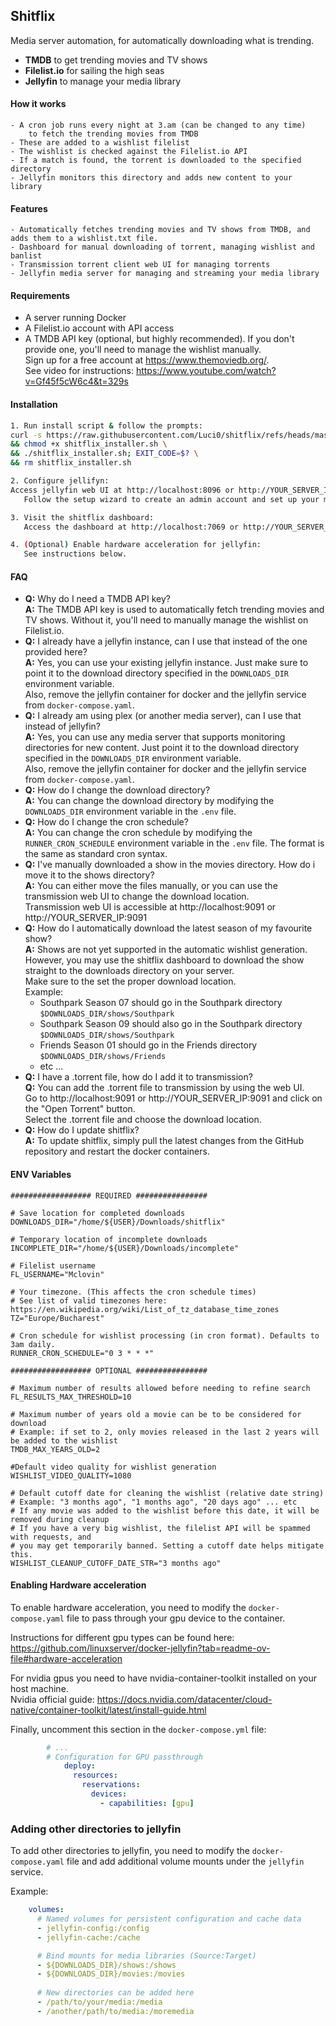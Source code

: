 ## Shitflix

Media server automation, for automatically downloading what is trending.
 - **TMDB** to get trending movies and TV shows
 - **Filelist.io** for sailing the high seas
 - **Jellyfin** to manage your media library

#### How it works 
    - A cron job runs every night at 3.am (can be changed to any time)
        to fetch the trending movies from TMDB
    - These are added to a wishlist filelist
    - The wishlist is checked against the Filelist.io API
    - If a match is found, the torrent is downloaded to the specified directory
    - Jellyfin monitors this directory and adds new content to your library

#### Features
    - Automatically fetches trending movies and TV shows from TMDB, and adds them to a wishlist.txt file.
    - Dashboard for manual downloading of torrent, managing wishlist and banlist
    - Transmission torrent client web UI for managing torrents
    - Jellyfin media server for managing and streaming your media library

#### Requirements
 - A server running Docker
 - A Filelist.io account with API access
 - A TMDB API key (optional, but highly recommended). If you don't provide one,
you'll need to manage the wishlist manually. <br> 
Sign up for a free account at https://www.themoviedb.org/. <br>
See video for instructions: https://www.youtube.com/watch?v=Gf45f5cW6c4&t=329s

#### Installation
 ```bash
 1. Run install script & follow the prompts:
 curl -s https://raw.githubusercontent.com/Luci0/shitflix/refs/heads/master/install.sh -o ./shitflix_installer.sh \
 && chmod +x shitflix_installer.sh \
 && ./shitflix_installer.sh; EXIT_CODE=$? \
 && rm shitflix_installer.sh 
 
 2. Configure jellifyn:
 Access jellyfin web UI at http://localhost:8096 or http://YOUR_SERVER_IP:8096
    Follow the setup wizard to create an admin account and set up your media libraries.

 3. Visit the shitflix dashboard:
    Access the dashboard at http://localhost:7069 or http://YOUR_SERVER_IP:7069
 
 4. (Optional) Enable hardware acceleration for jellyfin:
    See instructions below.
 
 ```

#### FAQ
 - **Q:** Why do I need a TMDB API key? <br>
   **A:** The TMDB API key is used to automatically fetch trending movies and TV shows.
   Without it, you'll need to manually manage the wishlist on Filelist.io.
 - **Q:** I already have a jellyfin instance, can I use that instead of the one provided here? <br>
   **A:** Yes, you can use your existing jellyfin instance. Just make sure to point it to the
   download directory specified in the `DOWNLOADS_DIR` environment variable.<br>
   Also, remove the jellyfin container for docker and the jellyfin service from `docker-compose.yaml`.
 - **Q:** I already am using plex (or another media server), can I use that instead of jellyfin? <br>
   **A:** Yes, you can use any media server that supports monitoring directories for new content.
   Just point it to the download directory specified in the `DOWNLOADS_DIR` environment variable.<br>
   Also, remove the jellyfin container for docker and the jellyfin service from `docker-compose.yaml`.
 - **Q:** How do I change the download directory? <br>
   **A:** You can change the download directory by modifying the `DOWNLOADS_DIR` environment variable
   in the `.env` file.
 - **Q:** How do I change the cron schedule? <br>
   **A:** You can change the cron schedule by modifying the `RUNNER_CRON_SCHEDULE` environment variable
   in the `.env` file. The format is the same as standard cron syntax.
 - **Q:** I've manually downloaded a show in the movies directory. How do i move it to the shows directory? <br>
   **A:** You can either move the files manually, or you can use the transmission web UI to change the download location.<br>
   Transmission web UI is accessible at http://localhost:9091 or http://YOUR_SERVER_IP:9091
 - **Q:** How do I automatically download the latest season of my favourite show?<br>
   **A:** Shows are not yet supported in the automatic wishlist generation.<br>
   However, you may use the shitflix dashboard to download the show straight to the downloads directory on your server.<br>
   Make sure to the set the proper download location. <br>
   Example:
   - Southpark Season 07 should go in the Southpark directory `$DOWNLOADS_DIR/shows/Southpark`
   - Southpark Season 09 should also go in the Southpark directory `$DOWNLOADS_DIR/shows/Southpark`
   - Friends Season 01 should go in the Friends directory `$DOWNLOADS_DIR/shows/Friends`
   - etc ... <br>
 - **Q:** I have a .torrent file, how do I add it to transmission?<br>
   **Q:** You can add the .torrent file to transmission by using the web UI.<br>
   Go to http://localhost:9091 or http://YOUR_SERVER_IP:9091 and click on the "Open Torrent" button.<br>
   Select the .torrent file and choose the download location.
 - **Q:** How do I update shitflix?<br>
   **A:** To update shitflix, simply pull the latest changes from the GitHub repository and restart the docker containers.
   
#### ENV Variables

```.dotenv
################## REQUIRED ################

# Save location for completed downloads
DOWNLOADS_DIR="/home/${USER}/Downloads/shitflix"

# Temporary location of incomplete downloads
INCOMPLETE_DIR="/home/${USER}/Downloads/incomplete"

# Filelist username
FL_USERNAME="Mclovin"

# Your timezone. (This affects the cron schedule times)
# See list of valid timezones here: https://en.wikipedia.org/wiki/List_of_tz_database_time_zones
TZ="Europe/Bucharest"

# Cron schedule for wishlist processing (in cron format). Defaults to 3am daily.
RUNNER_CRON_SCHEDULE="0 3 * * *"

################## OPTIONAL ################

# Maximum number of results allowed before needing to refine search
FL_RESULTS_MAX_THRESHOLD=10

# Maximum number of years old a movie can be to be considered for download
# Example: if set to 2, only movies released in the last 2 years will be added to the wishlist
TMDB_MAX_YEARS_OLD=2

#Default video quality for wishlist generation
WISHLIST_VIDEO_QUALITY=1080

# Default cutoff date for cleaning the wishlist (relative date string)
# Example: "3 months ago", "1 months ago", "20 days ago" ... etc
# If any movie was added to the wishlist before this date, it will be removed during cleanup
# If you have a very big wishlist, the filelist API will be spammed with requests, and
# you may get temporarily banned. Setting a cutoff date helps mitigate this.
WISHLIST_CLEANUP_CUTOFF_DATE_STR="3 months ago"
```

#### Enabling Hardware acceleration
To enable hardware acceleration, you need to modify the `docker-compose.yaml` file to pass through 
your gpu device to the container.

Instructions for different gpu types can be found here:
https://github.com/linuxserver/docker-jellyfin?tab=readme-ov-file#hardware-acceleration

For nvidia gpus you need to have nvidia-container-toolkit installed on your host machine. <br>
Nvidia official guide: https://docs.nvidia.com/datacenter/cloud-native/container-toolkit/latest/install-guide.html

Finally, uncomment this section in the `docker-compose.yml` file:
```yaml
        # ...
        # Configuration for GPU passthrough
            deploy:
              resources:
                reservations:
                  devices:
                    - capabilities: [gpu]
```
### Adding other directories to jellyfin
To add other directories to jellyfin, you need to modify the `docker-compose.yaml` file
and add additional volume mounts under the `jellyfin` service.

Example:
```yaml
    volumes:
      # Named volumes for persistent configuration and cache data
      - jellyfin-config:/config
      - jellyfin-cache:/cache

      # Bind mounts for media libraries (Source:Target)
      - ${DOWNLOADS_DIR}/shows:/shows
      - ${DOWNLOADS_DIR}/movies:/movies
      
      # New directories can be added here
      - /path/to/your/media:/media
      - /another/path/to/media:/moremedia
```